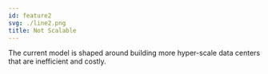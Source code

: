 ```yaml
---
id: feature2
svg: ./line2.png
title: Not Scalable
---
```


The current model is shaped around building more hyper-scale data centers that are inefficient and costly.

